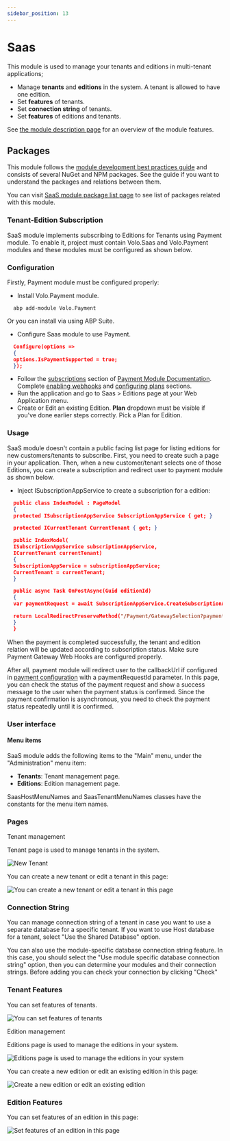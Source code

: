 ```yaml
---
sidebar_position: 13
---
```


# Saas

This module is used to manage your tenants and editions in multi-tenant applications;

* Manage **tenants** and **editions** in the system. A tenant is allowed to have one edition.
* Set **features** of tenants.
* Set **connection string** of tenants.
* Set **features** of editions and tenants.

See [the module description page](https://commercial.abp.io/modules/Volo.Saas) for an overview of the module features.

Packages
--------

This module follows the [module development best practices guide](https://docs.abp.io/en/abp/latest/Best-Practices/Index) and consists of several NuGet and NPM packages. See the guide if you want to understand the packages and relations between them.

You can visit [SaaS module package list page](https://abp.io/packages?moduleName=Volo.Saas) to see list of packages related with this module.

### Tenant-Edition Subscription

SaaS module implements subscribing to Editions for Tenants using Payment module. To enable it, project must contain Volo.Saas and Volo.Payment modules and these modules must be configured as shown below.

### Configuration

Firstly, Payment module must be configured properly:

* Install Volo.Payment module.
```shell
  abp add-module Volo.Payment
```

Or you can install via using ABP Suite.

* Configure Saas module to use Payment.
```json
  Configure(options =>
  {
  options.IsPaymentSupported = true;
  });
```

* Follow the [subscriptions](https://docs.abp.io/en/commercial/7.0/modules/payment#subscriptions) section of [Payment Module Documentation](https://docs.abp.io/en/commercial/7.0/modules/payment#subscriptions). Complete [enabling webhooks](https://docs.abp.io/en/commercial/7.0/modules/payment#enabling-webhooks) and [configuring plans](https://docs.abp.io/en/commercial/7.0/modules/payment#configuring-plans) sections.
* Run the application and go to Saas > Editions page at your Web Application menu.
* Create or Edit an existing Edition. **Plan** dropdown must be visible if you've done earlier steps correctly. Pick a Plan for Edition.

### Usage

SaaS module doesn't contain a public facing list page for listing editions for new customers/tenants to subscribe. First, you need to create such a page in your application. Then, when a new customer/tenant selects one of those Editions, you can create a subscription and redirect user to payment module as shown below.

* Inject ISubscriptionAppService to create a subscription for a edition:
```json
  public class IndexModel : PageModel
  {
  protected ISubscriptionAppService SubscriptionAppService { get; }

  protected ICurrentTenant CurrentTenant { get; }

  public IndexModel(
  ISubscriptionAppService subscriptionAppService,
  ICurrentTenant currentTenant)
  {
  SubscriptionAppService = subscriptionAppService;
  CurrentTenant = currentTenant;
  }

  public async Task OnPostAsync(Guid editionId)
  {
  var paymentRequest = await SubscriptionAppService.CreateSubscriptionAsync(editionId, CurrentTenant.GetId());

  return LocalRedirectPreserveMethod("/Payment/GatewaySelection?paymentRequestId=" + paymentRequest.Id);
  }
  }
```
When the payment is completed successfully, the tenant and edition relation will be updated according to subscription status. Make sure Payment Gateway Web Hooks are configured properly.

After all, payment module will redirect user to the callbackUrl if configured in [payment configuration](https://docs.abp.io/en/commercial/7.0/modules/payment#paymentweboptions) with a paymentRequestId parameter. In this page, you can check the status of the payment request and show a success message to the user when the payment status is confirmed. Since the payment confirmation is asynchronous, you need to check the payment status repeatedly until it is confirmed.

### User interface

#### Menu items

SaaS module adds the following items to the "Main" menu, under the "Administration" menu item:

* **Tenants**: Tenant management page.
* **Editions**: Edition management page.

SaasHostMenuNames and SaasTenantMenuNames classes have the constants for the menu item names.

### Pages

Tenant management

Tenant page is used to manage tenants in the system.

![New Tenant](https://raw.githubusercontent.com/Wai-Technologies/raaghu-docs/development/raaghu/docs/en/images/tenant.png)

You can create a new tenant or edit a tenant in this page:

![You can create a new tenant or edit a tenant in this page](https://raw.githubusercontent.com/Wai-Technologies/raaghu-docs/development/raaghu/docs/en/images/tenant-new.png)

### Connection String

You can manage connection string of a tenant in case you want to use a separate database for a specific tenant. If you want to use Host database for a tenant, select "Use the Shared Database" option.

You can also use the module-specific database connection string feature. In this case, you should select the "Use module specific database connection string" option, then you can determine your modules and their connection strings. Before adding you can check your connection by clicking "Check"

### Tenant Features

You can set features of tenants.

![You can set features of tenants](https://raw.githubusercontent.com/Wai-Technologies/raaghu-docs/development/raaghu/docs/en/images/tenant-features.png)

Edition management

Editions page is used to manage the editions in your system.

![Editions page is used to manage the editions in your system](https://raw.githubusercontent.com/Wai-Technologies/raaghu-docs/development/raaghu/docs/en/images/editions.png)

You can create a new edition or edit an existing edition in this page:

![Create a new edition or edit an existing edition](https://raw.githubusercontent.com/Wai-Technologies/raaghu-docs/development/raaghu/docs/en/images/edition-new.png)

### Edition Features

You can set features of an edition in this page:

![Set features of an edition in this page](https://raw.githubusercontent.com/Wai-Technologies/raaghu-docs/development/raaghu/docs/en/images/editions-edit.png)
